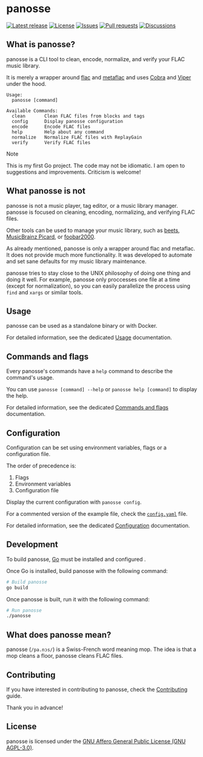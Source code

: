 # panosse

[![Latest release](https://img.shields.io/github/v/release/ludelafo/panosse?include_prereleases)](https://github.com/ludelafo/panosse/releases)
[![License](https://img.shields.io/github/license/ludelafo/panosse)](https://github.com/ludelafo/panosse/blob/main/COPYING.md)
[![Issues](https://img.shields.io/github/issues/ludelafo/panosse)](https://github.com/ludelafo/panosse/issues)
[![Pull requests](https://img.shields.io/github/issues-pr/ludelafo/panosse)](https://github.com/ludelafo/panosse/pulls)
[![Discussions](https://img.shields.io/github/discussions/ludelafo/panosse)](https://github.com/ludelafo/panosse/discussions)

## What is panosse?

panosse is a CLI tool to clean, encode, normalize, and verify your FLAC music
library.

It is merely a wrapper around
[flac](https://xiph.org/flac/documentation_tools_flac.html) and
[metaflac](https://xiph.org/flac/documentation_tools_metaflac.html) and uses
[Cobra](https://github.com/spf13/cobra) and
[Viper](https://github.com/spf13/viper) under the hood.

```text
Usage:
  panosse [command]

Available Commands:
  clean       Clean FLAC files from blocks and tags
  config      Display panosse configuration
  encode      Encode FLAC files
  help        Help about any command
  normalize   Normalize FLAC files with ReplayGain
  verify      Verify FLAC files
```

> [!NOTE]
>
> This is my first Go project. The code may not be idiomatic. I am open to
> suggestions and improvements. Criticism is welcome!

## What panosse is not

panosse is not a music player, tag editor, or a music library manager. panosse
is focused on cleaning, encoding, normalizing, and verifying FLAC files.

Other tools can be used to manage your music library, such as
[beets](https://beets.io/),
[MusicBrainz Picard](https://picard.musicbrainz.org/), or
[foobar2000](https://www.foobar2000.org/).

As already mentioned, panosse is only a wrapper around flac and metaflac. It
does not provide much more functionality. It was developed to automate and set
sane defaults for my music library maintenance.

panosse tries to stay close to the UNIX philosophy of doing one thing and doing
it well. For example, panosse only proccesses one file at a time (except for
normalization), so you can easily parallelize the process using `find` and
`xargs` or similar tools.

## Usage

panosse can be used as a standalone binary or with Docker.

For detailed information, see the dedicated [Usage](./docs/01_USAGE.md)
documentation.

## Commands and flags

Every panosse's commands have a `help` command to describe the command's usage.

You can use `panosse [command] --help` or `panosse help [command]` to display
the help.

For detailed information, see the dedicated
[Commands and flags](./docs/02_COMMANDS_AND_FLAGS.md) documentation.

## Configuration

Configuration can be set using environment variables, flags or a configuration
file.

The order of precedence is:

1. Flags
2. Environment variables
3. Configuration file

Display the current configuration with `panosse config`.

For a commented version of the example file, check the
[`config.yaml`](./config.yaml) file.

For detailed information, see the dedicated
[Configuration](./docs/03_CONFIGURATION.md) documentation.

## Development

To build panosse, [Go](https://go.dev/) must be installed and configured .

Once Go is installed, build panosse with the following command:

```sh
# Build panosse
go build
```

Once panosse is built, run it with the following command:

```sh
# Run panosse
./panosse
```

## What does panosse mean?

panosse (`/pa.nɔs/`) is a Swiss-French word meaning mop. The idea is that a mop
cleans a floor, panosse cleans FLAC files.

## Contributing

If you have interested in contributing to panosse, check the
[Contributing](https://github.com/ludelafo/panosse/blob/main/CONTRIBUTING.md)
guide.

Thank you in advance!

## License

panosse is licensed under the
[GNU Affero General Public License (GNU AGPL-3.0)](https://github.com/ludelafo/panosse/blob/main/LICENCE.md).
